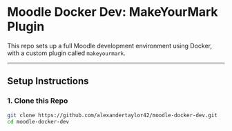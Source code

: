 #  Moodle Docker Dev: MakeYourMark Plugin

This repo sets up a full Moodle development environment using Docker, with a custom plugin called `makeyourmark`.

---

##  Setup Instructions

### 1. Clone this Repo

```bash
git clone https://github.com/alexandertaylor42/moodle-docker-dev.git
cd moodle-docker-dev

